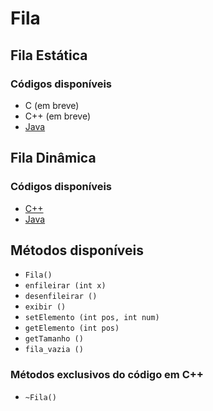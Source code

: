 # Fila

## Fila Estática

### Códigos disponíveis

- C (em breve)
- C++ (em breve)
- [Java](./estatica/Fila.java)

## Fila Dinâmica

### Códigos disponíveis

- [C++](./dinamica/FilaDinamica.cpp)
- [Java](./dinamica/FilaDinamica_java)

## Métodos disponíveis
- `Fila()`
- `enfileirar (int x)`
- `desenfileirar ()`
- `exibir ()`
- `setElemento (int pos, int num)`
- `getElemento (int pos)`
- `getTamanho ()`
- `fila_vazia ()`

### Métodos exclusivos do código em C++
- `~Fila()`